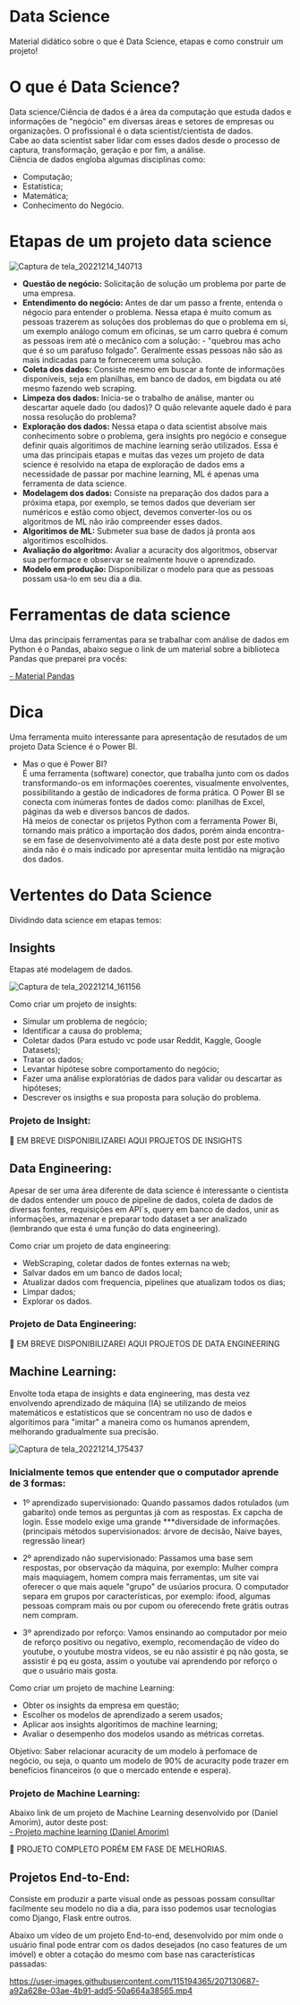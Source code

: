 # Data Science
 Material didático sobre o que é Data Science, etapas e como construir um projeto!
 
# O que é Data Science?
Data science/Ciência de dados é a área da computação que estuda dados e informações
de "negócio" em diversas áreas e setores de empresas ou organizações. O profissional é o data scientist/cientista de dados.<br>
Cabe ao data scientist saber lidar com esses dados desde o processo de captura, transformação, geração 
e por fim, a análise. <br>
Ciência de dados engloba algumas disciplinas como:

- Computação;
- Estatística;
- Matemática;
- Conhecimento do Negócio.
     
 # Etapas de um projeto data science
![Captura de tela_20221214_140713](https://user-images.githubusercontent.com/115194365/207661081-2656cc64-673a-4c24-88e9-676664fb895b.png)

- <b>Questão de negócio:</b> Solicitação de solução um problema por parte de uma empresa.<br>
- <b>Entendimento do negócio:</b> Antes de dar um passo a frente, entenda o négocio para entender o problema. Nessa etapa é muito comum as pessoas trazerem as soluções dos problemas do que o problema em si, um exemplo análogo comum em oficinas, se um carro quebra é comum as pessoas irem até o mecânico com a solução: - "quebrou mas acho que é so um parafuso folgado". Geralmente essas pessoas não são as mais indicadas para te fornecerem uma solução.<br>
- <b>Coleta dos dados:</b> Consiste mesmo em buscar a fonte de informações disponíveis, seja em planilhas, em banco de dados, em bigdata ou até mesmo fazendo web scraping.<br>
- <b>Limpeza dos dados:</b> Inicia-se o trabalho de análise, manter ou descartar aquele dado (ou dados)? O quão relevante aquele dado é para nossa resolução do problema?<br>
- <b>Exploração dos dados:</b> Nessa etapa o data scientist absolve mais conhecimento sobre o problema, gera insights pro negócio e consegue definir quais algoritimos de machine learning serão utilizados. Essa é uma das principais etapas e muitas das vezes um projeto de data science é resolvido na etapa de exploração de dados ems a necessidade de passar por machine learning, ML é apenas uma ferramenta de data science.<br>
- <b>Modelagem dos dados:</b> Consiste na preparação dos dados para a próxima etapa, por exemplo, se temos dados que deveriam ser numéricos e estão como object, devemos converter-los ou os algoritmos de ML não irão compreender esses dados. <br>
- <b>Algoritimos de ML:</b> Submeter sua base de dados já pronta aos algoritimos escolhidos.
- <b>Avaliação do algoritmo:</b> Avaliar a acuracity dos algoritmos, observar sua performace e observar se realmente houve o aprendizado.<br>
- <b>Modelo em produção:</b> Disponibilizar o modelo para que as pessoas possam usa-lo em seu dia a dia.

# Ferramentas de data science

Uma das principais ferramentas para se trabalhar com análise de dados em Python é o Pandas, abaixo segue 
o link de um material sobre a biblioteca Pandas que preparei pra vocês:

<a href="https://github.com/dev-daniel-amorim/Analise_de_dados"> - Material Pandas</a>

# Dica

Uma ferramenta muito interessante para apresentação de resutados de um projeto Data Science é o Power BI.<br>
- Mas o que é Power BI?<br>
É uma ferramenta (software) conector, que trabalha junto com os dados transformando-os em informações coerentes, visualmente envolventes, possibilitando a gestão de indicadores de forma prática. O Power BI se conecta com inúmeras fontes de dados como: planilhas de Excel, páginas da web e diversos bancos de dados.<br>
Há meios de conectar os prijetos Python com a ferramenta Power Bi, tornando mais prático a importação dos dados, porém ainda encontra-se em fase de desenvolvimento até a data deste post por este motivo ainda não é o mais indicado por apresentar muita lentidão na migração dos dados.

# Vertentes do Data Science

Dividindo data science em etapas  temos:

## Insights 
Etapas até modelagem de dados.<br>

![Captura de tela_20221214_161156](https://user-images.githubusercontent.com/115194365/207691947-8005aacb-206d-4c74-a8ef-47be847f430b.png)

Como criar um projeto de insights:
- Simular um problema de negócio;
- Identificar a causa do problema;
- Coletar dados (Para estudo vc pode usar Reddit, Kaggle, Google Datasets);
- Tratar os dados;
- Levantar hipótese sobre comportamento do negócio;
- Fazer uma análise exploratórias de dados para validar ou descartar as hipóteses;
- Descrever os insigths e sua proposta para solução do problema.

### Projeto de Insight:

🚧 EM BREVE DISPONIBILIZAREI AQUI PROJETOS DE INSIGHTS


## Data Engineering: 
Apesar de ser uma área diferente de data science é interessante o cientista de dados entender um pouco de pipeline de dados, coleta de dados de diversas fontes, requisições em API´s, query em banco de dados, unir as informações, armazenar e preparar todo dataset a ser analizado (lembrando que esta é uma função do data engineering).<br>

Como criar um projeto de data engineering:
- WebScraping, coletar dados de fontes externas na web;
- Salvar dados em um banco de dados local;
- Atualizar dados com frequencia, pipelines que atualizam todos os dias;
- Limpar dados;
- Explorar os dados.

### Projeto de Data Engineering:

🚧 EM BREVE DISPONIBILIZAREI AQUI PROJETOS DE DATA ENGINEERING

## Machine Learning:
Envolte toda etapa de insights e data engineering, mas desta vez envolvendo aprendizado de máquina (IA) se utilizando de meios matemáticos e estatísticos que se concentram no uso de dados e algoritimos para "imitar" a maneira como os humanos aprendem, melhorando gradualmente sua precisão.

![Captura de tela_20221214_175437](https://user-images.githubusercontent.com/115194365/207711987-c0926256-7100-49f6-9e41-0716582d8488.png)

### Inicialmente temos que entender que o computador aprende de 3 formas:

- 1º aprendizado supervisionado: Quando passamos dados rotulados (um gabarito) onde temos as perguntas já com as respostas. Ex capcha de login. Esse modelo exige uma grande ***diversidade de informações. (principais métodos supervisionados: árvore de decisão, Naive bayes, regressão linear)
    
- 2º aprendizado não supervisionado: Passamos uma base sem respostas, por observação da máquina, por exemplo: Mulher compra mais maquiagem, homem compra mais ferramentas, um site vai oferecer o que mais aquele "grupo" de usúarios procura. O computador separa em grupos por características, por exemplo: ifood, algumas pessoas compram mais ou por cupom ou oferecendo frete grátis outras nem compram.
    
- 3º aprendizado por reforço: Vamos ensinando ao computador por meio de reforço positivo ou negativo, exemplo, recomendação de vídeo do youtube, o youtube mostra vídeos, se eu não assistir é pq não gosta, se assistir é pq eu gosta, assim o youtube vai aprendendo por reforço o que o usuário mais gosta.

Como criar um projeto de machine Learning:
- Obter os insights da empresa em questão;
- Escolher os modelos de aprendizado a serem usados;
- Aplicar aos insights algoritimos de machine learning;
- Avaliar o desempenho dos modelos usando as métricas corretas.

Objetivo: Saber relacionar acuracity de um modelo à perfomace de negócio, ou seja, o quanto um modelo de 90% de acuracity pode trazer em benefícios financeiros (o que o mercado entende e espera).

### Projeto de Machine Learning:

Abaixo link de um projeto de Machine Learning desenvolvido por (Daniel Amorim), autor deste post:<br>
<a href="https://github.com/dev-daniel-amorim/Analise_e_aprendizado_de_maquina"> - Projeto machine learning (Daniel Amorim) </a>

🚧 PROJETO COMPLETO PORÉM EM FASE DE MELHORIAS.

## Projetos End-to-End:
Consiste em produzir a parte visual onde as pessoas possam consulltar facilmente seu modelo no dia a dia, para isso podemos usar tecnologias como Django, Flask entre outros.

Abaixo um vídeo de um projeto End-to-end, desenvolvido por mim onde o usuário final pode entrar com os dados desejados (no caso features de um imóvel) e obter a cotação do mesmo com base nas características passadas:

https://user-images.githubusercontent.com/115194365/207130687-a92a628e-03ae-4b91-add5-50a664a38565.mp4







